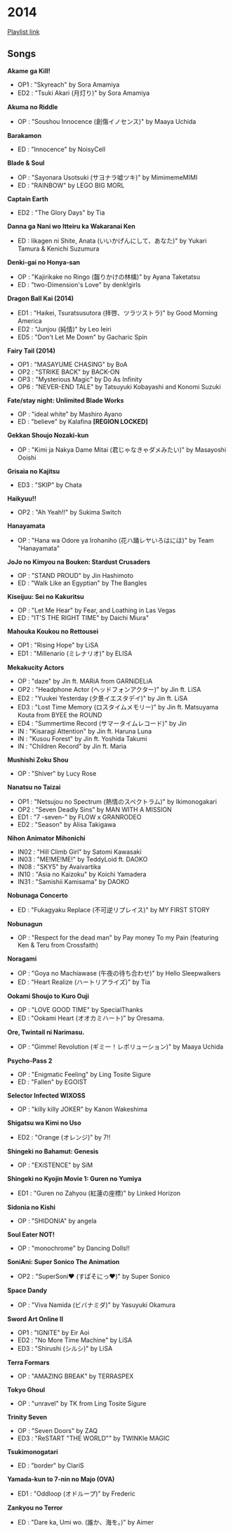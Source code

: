 # 2014

[Playlist link](https://open.spotify.com/user/fz230568w0ccmom2dg3zvxq1h/playlist/2PzPE0RWIMVBEyGSYLCALZ?si=vpEnKUVLTGSByxTeBeQuBg)

## Songs

**Akame ga Kill!**
* OP1 : "Skyreach" by Sora Amamiya
* ED2 : "Tsuki Akari (月灯り)" by Sora Amamiya

**Akuma no Riddle**
* OP : "Soushou Innocence (創傷イノセンス)" by Maaya Uchida

**Barakamon**
* ED : "Innocence" by NoisyCell

**Blade & Soul**
* OP : "Sayonara Usotsuki (サヨナラ嘘ツキ)" by MimimemeMIMI
* ED : "RAINBOW" by LEGO BIG MORL

**Captain Earth**
* ED2 : "The Glory Days" by Tia

**Danna ga Nani wo Itteiru ka Wakaranai Ken**
* ED : Iikagen ni Shite, Anata (いいかげんにして、あなた)" by Yukari Tamura & Kenichi Suzumura

**Denki-gai no Honya-san**
* OP : "Kajirikake no Ringo (齧りかけの林檎)" by Ayana Taketatsu
* ED : "two-Dimension's Love" by denk!girls

**Dragon Ball Kai (2014)**
* ED1 : "Haikei, Tsuratsusutora (拝啓、ツラツストラ)" by Good Morning America
* ED2 : "Junjou (純情)" by Leo Ieiri
* ED5 : "Don't Let Me Down" by Gacharic Spin

**Fairy Tail (2014)**
* OP1 : "MASAYUME CHASING" by BoA
* OP2 : "STRIKE BACK" by BACK-ON
* OP3 : "Mysterious Magic" by Do As Infinity
* OP6 : "NEVER-END TALE" by Tatsuyuki Kobayashi and Konomi Suzuki 

**Fate/stay night: Unlimited Blade Works**
* OP : "ideal white" by Mashiro Ayano
* ED : "believe" by Kalafina **[REGION LOCKED]**

**Gekkan Shoujo Nozaki-kun**
* OP : "Kimi ja Nakya Dame Mitai (君じゃなきゃダメみたい)" by Masayoshi Ooishi

**Grisaia no Kajitsu**
* ED3 : "SKIP" by Chata

**Haikyuu!!**
* OP2 : "Ah Yeah!!" by Sukima Switch

**Hanayamata**
* OP : "Hana wa Odore ya Irohaniho (花ハ踊レヤいろはにほ)" by Team "Hanayamata"

**JoJo no Kimyou na Bouken: Stardust Crusaders**
* OP : "STAND PROUD" by Jin Hashimoto
* ED : "Walk Like an Egyptian" by The Bangles

**Kiseijuu: Sei no Kakuritsu**
* OP : "Let Me Hear" by Fear, and Loathing in Las Vegas
* ED : "IT'S THE RIGHT TIME" by Daichi Miura"

**Mahouka Koukou no Rettousei**
* OP1 : "Rising Hope" by LiSA
* ED1 : "Millenario (ミレナリオ)" by ELISA

**Mekakucity Actors**
* OP : "daze" by Jin ft. MARiA from GARNiDELiA
* OP2 : "Headphone Actor (ヘッドフォンアクター)" by Jin ft. LiSA
* ED2 : "Yuukei Yesterday (夕景イエスタデイ)" by Jin ft. LiSA
* ED3 : "Lost Time Memory (ロスタイムメモリー)" by Jin ft. Matsuyama Kouta from BYEE the ROUND
* ED4 :  "Summertime Record (サマータイムレコード)" by Jin
* IN : "Kisaragi Attention" by Jin ft. Haruna Luna
* IN : "Kusou Forest" by Jin ft. Yoshida Takumi
* IN : "Children Record" by Jin ft. Maria

**Mushishi Zoku Shou**
* OP : "Shiver" by Lucy Rose

**Nanatsu no Taizai**
* OP1 : "Netsujou no Spectrum (熱情のスペクトラム)" by Ikimonogakari 
* OP2 : "Seven Deadly Sins" by MAN WITH A MISSION
* ED1 : "7 -seven-" by FLOW x GRANRODEO
* ED2 : "Season" by Alisa Takigawa

**Nihon Animator Mihonichi**
* IN02 : "Hill Climb Girl" by Satomi Kawasaki
* IN03 : "ME!ME!ME!" by TeddyLoid ft. DAOKO
* IN08 : "SKY5" by Avaivartika
* IN10 : "Asia no Kaizoku" by Koichi Yamadera
* IN31 : "Samishii Kamisama" by DAOKO

**Nobunaga Concerto**
* ED : "Fukagyaku Replace (不可逆リプレイス)" by MY FIRST STORY

**Nobunagun**
* OP : "Respect for the dead man" by Pay money To my Pain (featuring Ken & Teru from Crossfaith)

**Noragami**
* OP : "Goya no Machiawase (午夜の待ち合わせ)" by Hello Sleepwalkers
* ED : "Heart Realize (ハートリアライズ)" by Tia

**Ookami Shoujo to Kuro Ouji**
* OP : "LOVE GOOD TIME" by SpecialThanks
* ED : "Ookami Heart (オオカミハート)" by Oresama.

**Ore, Twintail ni Narimasu.**
* OP : "Gimme! Revolution (ギミー！レボリューション)" by Maaya Uchida

**Psycho-Pass 2**
* OP : "Enigmatic Feeling" by Ling Tosite Sigure
* ED : "Fallen" by EGOIST

**Selector Infected WIXOSS**
* OP : "killy killy JOKER" by Kanon Wakeshima

**Shigatsu wa Kimi no Uso**
* ED2 : "Orange (オレンジ)" by 7!!

**Shingeki no Bahamut: Genesis**
* OP : "EXiSTENCE" by SiM

**Shingeki no Kyojin Movie 1: Guren no Yumiya**
* ED1 : "Guren no Zahyou (紅蓮の座標)" by Linked Horizon

**Sidonia no Kishi**
* OP : "SHIDONIA" by angela

**Soul Eater NOT!**
* OP : "monochrome" by Dancing Dolls!!

**SoniAni: Super Sonico The Animation**
* OP2 : "SuperSoni♥ (すぱそにっ♥)" by Super Sonico

**Space Dandy**
* OP : "Viva Namida (ビバナミダ)" by Yasuyuki Okamura

**Sword Art Online II**
* OP1 : "IGNITE" by Eir Aoi
* ED2 : "No More Time Machine" by LiSA
* ED3 : "Shirushi (シルシ)" by LiSA

**Terra Formars**
* OP : "AMAZING BREAK" by TERRASPEX

**Tokyo Ghoul**
* OP : "unravel" by TK from Ling Tosite Sigure

**Trinity Seven**
* OP : "Seven Doors" by ZAQ
* ED3 : "ReSTART "THE WORLD"" by TWINKle MAGIC

**Tsukimonogatari**
* ED : "border" by ClariS

**Yamada-kun to 7-nin no Majo (OVA)**
* ED1 : "Oddloop (オドループ)" by Frederic

**Zankyou no Terror**
* ED : "Dare ka, Umi wo. (誰か、海を。)" by Aimer